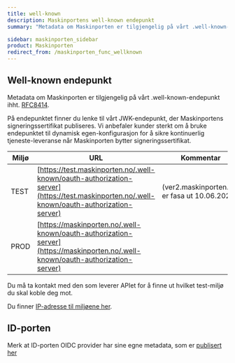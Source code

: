 ```yaml
---
title: well-known
description: Maskinportens well-known endepunkt
summary: "Metadata om Maskinporten er tilgjengelig på vårt .well-known-endepunkt"

sidebar: maskinporten_sidebar
product: Maskinporten
redirect_from: /maskinporten_func_wellknown
---
```



## Well-known endepunkt

Metadata om Maskinporten er tilgjengelig på vårt .well-known-endepunkt ihht. [RFC8414](https://tools.ietf.org/html/rfc8414#section-3.1).  

På endepunktet finner du lenke til vårt JWK-endepunkt, der  Maskinportens signeringssertifikat publiseres.  Vi anbefaler kunder sterkt om å bruke endepunktet til dynamisk egen-konfigurasjon for å sikre kontinuerlig tjeneste-leveranse når Maskinporten bytter signeringssertifikat.

|Miljø|URL|Kommentar|
|-|-|-|
|TEST|[https://test.maskinporten.no/.well-known/oauth-authorization-server](https://test.maskinporten.no/.well-known/oauth-authorization-server)| (ver2.maskinporten.no/ er fasa ut 10.06.2024)
|PROD|[https://maskinporten.no/.well-known/oauth-authorization-server](https://maskinporten.no/.well-known/oauth-authorization-server)|

Du må ta kontakt med den som leverer APIet for å finne ut hvilket test-miljø du skal koble deg mot.

Du finner [IP-adresse til miljøene her]({{site.baseurl}}/docs/general/IP).

## ID-porten
Merk at ID-porten OIDC provider har sine egne metadata, som er [publisert her]({{site.baseurl}}/docs/idporten/oidc/oidc_func_wellknown)
